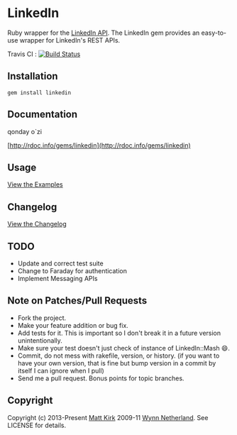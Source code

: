 # LinkedIn

Ruby wrapper for the [LinkedIn API](http://developer.linkedin.com). The LinkedIn gem provides an easy-to-use wrapper for LinkedIn's REST APIs.

Travis CI : [![Build Status](https://secure.travis-ci.org/hexgnu/linkedin.png)](http://travis-ci.org/hexgnu/linkedin)

## Installation

    gem install linkedin

## Documentation

qonday o`zi

[http://rdoc.info/gems/linkedin](http://rdoc.info/gems/linkedin)

## Usage

[View the Examples](EXAMPLES.md)

## Changelog

[View the Changelog](CHANGELOG.md)

## TODO

- Update and correct test suite
- Change to Faraday for authentication
- Implement Messaging APIs

## Note on Patches/Pull Requests

- Fork the project.
- Make your feature addition or bug fix.
- Add tests for it. This is important so I don't break it in a
  future version unintentionally.
- Make sure your test doesn't just check of instance of LinkedIn::Mash :smile:.
- Commit, do not mess with rakefile, version, or history.
  (if you want to have your own version, that is fine but
  bump version in a commit by itself I can ignore when I pull)
- Send me a pull request. Bonus points for topic branches.

## Copyright

Copyright (c) 2013-Present [Matt Kirk](http://matthewkirk.com) 2009-11 [Wynn Netherland](http://wynnnetherland.com). See LICENSE for details.
